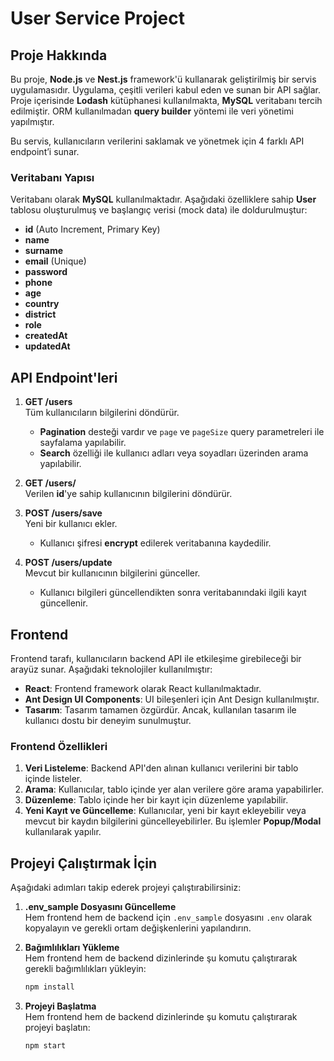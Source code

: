 # User Service Project

## Proje Hakkında

Bu proje, **Node.js** ve **Nest.js** framework'ü kullanarak geliştirilmiş bir servis uygulamasıdır. Uygulama, çeşitli verileri kabul eden ve sunan bir API sağlar. Proje içerisinde **Lodash** kütüphanesi kullanılmakta, **MySQL** veritabanı tercih edilmiştir. ORM kullanılmadan **query builder** yöntemi ile veri yönetimi yapılmıştır.

Bu servis, kullanıcıların verilerini saklamak ve yönetmek için 4 farklı API endpoint’i sunar.

### Veritabanı Yapısı
Veritabanı olarak **MySQL** kullanılmaktadır. Aşağıdaki özelliklere sahip **User** tablosu oluşturulmuş ve başlangıç verisi (mock data) ile doldurulmuştur:

- **id** (Auto Increment, Primary Key)
- **name**
- **surname**
- **email** (Unique)
- **password**
- **phone**
- **age**
- **country**
- **district**
- **role**
- **createdAt**
- **updatedAt**

## API Endpoint'leri

1. **GET /users**  
   Tüm kullanıcıların bilgilerini döndürür.  
   - **Pagination** desteği vardır ve `page` ve `pageSize` query parametreleri ile sayfalama yapılabilir.
   - **Search** özelliği ile kullanıcı adları veya soyadları üzerinden arama yapılabilir.
   
2. **GET /users/<id>**  
   Verilen **id**'ye sahip kullanıcının bilgilerini döndürür.

3. **POST /users/save**  
   Yeni bir kullanıcı ekler.  
   - Kullanıcı şifresi **encrypt** edilerek veritabanına kaydedilir.

4. **POST /users/update**  
   Mevcut bir kullanıcının bilgilerini günceller.  
   - Kullanıcı bilgileri güncellendikten sonra veritabanındaki ilgili kayıt güncellenir.

## Frontend

Frontend tarafı, kullanıcıların backend API ile etkileşime girebileceği bir arayüz sunar. Aşağıdaki teknolojiler kullanılmıştır:

- **React**: Frontend framework olarak React kullanılmaktadır.
- **Ant Design UI Components**: UI bileşenleri için Ant Design kullanılmıştır.
- **Tasarım**: Tasarım tamamen özgürdür. Ancak, kullanılan tasarım ile kullanıcı dostu bir deneyim sunulmuştur.

### Frontend Özellikleri

1. **Veri Listeleme**: Backend API'den alınan kullanıcı verilerini bir tablo içinde listeler.
2. **Arama**: Kullanıcılar, tablo içinde yer alan verilere göre arama yapabilirler.
3. **Düzenleme**: Tablo içinde her bir kayıt için düzenleme yapılabilir.
4. **Yeni Kayıt ve Güncelleme**: Kullanıcılar, yeni bir kayıt ekleyebilir veya mevcut bir kaydın bilgilerini güncelleyebilirler. Bu işlemler **Popup/Modal** kullanılarak yapılır.

## Projeyi Çalıştırmak İçin

Aşağıdaki adımları takip ederek projeyi çalıştırabilirsiniz:

1. **.env_sample Dosyasını Güncelleme**  
   Hem frontend hem de backend için `.env_sample` dosyasını `.env` olarak kopyalayın ve gerekli ortam değişkenlerini yapılandırın.

2. **Bağımlılıkları Yükleme**  
   Hem frontend hem de backend dizinlerinde şu komutu çalıştırarak gerekli bağımlılıkları yükleyin:
   ```bash
   npm install

3. **Projeyi Başlatma**  
   Hem frontend hem de backend dizinlerinde şu komutu çalıştırarak projeyi başlatın:
   ```bash
   npm start